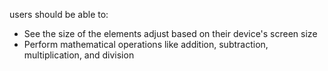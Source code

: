 users should be able to:

- See the size of the elements adjust based on their device's screen size
- Perform mathematical operations like addition, subtraction, multiplication, and division

